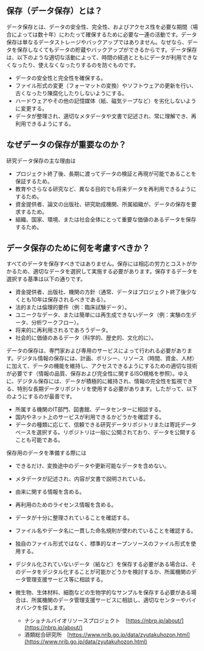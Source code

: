 ## **保存（データ保存）とは？**

データ保存とは、データの安全性、完全性、およびアクセス性を必要な期間（場合によっては数十年）にわたって確保するために必要な一連の活動です。データ保存は単なるデータストレージやバックアップではありません。なぜなら、データを保存しなくてもデータの貯蔵やバックアップができるからです。データ保存は、以下のような適切な活動によって、時間の経過とともにデータが利用できなくなったり、使えなくなったりするのを防ぐものです。

* データの安全性と完全性を確保する。
* ファイル形式の変更（フォーマットの変換）やソフトウェアの更新を行い、古くなったり陳腐化したりしないようにする。
* ハードウェアやその他の記憶媒体（紙、磁気テープなど）を劣化しないように変更する。
* データが整理され、適切なメタデータや文書で記述され、常に理解でき、再利用できるようにする。

## **なぜデータの保存が重要なのか？**

研究データ保存の主な理由は

* プロジェクト終了後、長期に渡ってデータの検証と再現が可能であることを保証するため。
* 教育やさらなる研究など、異なる目的でも将来データを再利用できるようにするため。
* 資金提供者、論文の出版社、研究助成機関、所属組織が、データの保存を要求するため。
* 組織、国家、環境、または社会全体にとって重要な価値のあるデータを保存するため。

## **データ保存のために何を考慮すべきか？**

すべてのデータを保存すべきではありません。保存には相応の労力とコストがかかるため、適切なデータを選択して実施する必要があります。保存するデータを選択する基準は以下の通りです。

* 資金提供者、出版社、機関の方針（通常、データはプロジェクト終了後少なくとも10年は保存されるべきである）。
* 法的または倫理的要件（例：臨床試験データ）。
* ユニークなデータ、または簡単には再生成できないデータ（例：実験の生データ、分析ワークフロー）。
* 将来的に再利用されるであろうデータ。
* 社会的に価値のあるデータ（科学的、歴史的、文化的に）。

データの保存は、専門家および専用のサービスによって行われる必要があります。デジタル情報の保存には、計画、ポリシー、リソース（時間、資金、人材）に加えて、データの機能を維持し、アクセスできるようにするための適切な技術が必要です（情報の品質、保存および完全性に関するISO規格を参照）。ゆえに、デジタル保存には、データが積極的に維持され、情報の完全性を監視できる、特別な長期データリポジトリを使用する必要があります。したがって、以下のようにするのが最善です。

* 所属する機関のIT部門、図書館、データセンターに相談する。
* 国内やネット上のサービスが利用できるかどうかを確認する。
* データの種類に応じて、信頼できる研究データリポジトリまたは寄託データベースを選択する。リポジトリは一般に公開されており、データを公開することも可能である。

保存用のデータを準備する際には

* できるだけ、変換途中のデータや更新可能なデータを含めない。
* メタデータが記述され、内容が文書で説明されている。
* 由来に関する情報を含める。
* 再利用のためのライセンス情報を含める。
* データが十分に整理されていることを確認する。
* ファイル名やデータ名に一貫した命名規則が使われていることを確認する。
* 独自のファイル形式ではなく、標準的なオープンソースのファイル形式を使用する。
* デジタル化されていないデータ（紙など）を保存する必要がある場合は、そのデータをデジタル化することが可能かどうかを検討するか、所属機関のデータ管理支援サービス等に相談する。
* 微生物、生体材料、細胞などの生物学的なサンプルを保存する必要がある場合は、所属機関のデータ管理支援サービスに相談し、適切なセンターやバイオバンクを探します。

    * ナショナルバイオリソースプロジェクト　[https://nbrp.jp/about/](https://nbrp.jp/about/)
    * 酒類総合研究所　[https://www.nrib.go.jp/data/zyutakuhozon.html](https://www.nrib.go.jp/data/zyutakuhozon.html)